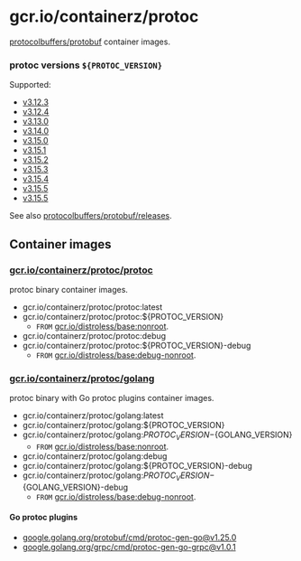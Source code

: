 # gcr.io/containerz/protoc

[protocolbuffers/protobuf][protocolbuffers/protobuf] container images.

### protoc versions `${PROTOC_VERSION}`

Supported:

- [v3.12.3](https://github.com/protocolbuffers/protobuf/releases/v3.12.3)
- [v3.12.4](https://github.com/protocolbuffers/protobuf/releases/v3.12.4)
- [v3.13.0](https://github.com/protocolbuffers/protobuf/releases/v3.13.0)
- [v3.14.0](https://github.com/protocolbuffers/protobuf/releases/v3.14.0)
- [v3.15.0](https://github.com/protocolbuffers/protobuf/releases/v3.15.0)
- [v3.15.1](https://github.com/protocolbuffers/protobuf/releases/v3.15.1)
- [v3.15.2](https://github.com/protocolbuffers/protobuf/releases/v3.15.2)
- [v3.15.3](https://github.com/protocolbuffers/protobuf/releases/v3.15.3)
- [v3.15.4](https://github.com/protocolbuffers/protobuf/releases/v3.15.4)
- [v3.15.5](https://github.com/protocolbuffers/protobuf/releases/v3.15.5)
- [v3.15.5](https://github.com/protocolbuffers/protobuf/releases/v3.15.6)

See also [protocolbuffers/protobuf/releases][protocolbuffers/protobuf/releases].

## Container images

### [gcr.io/containerz/protoc/protoc][gcr.io/containerz/protoc/protoc]

protoc binary container images.

- gcr.io/containerz/protoc/protoc:latest
- gcr.io/containerz/protoc/protoc:${PROTOC_VERSION}
    - `FROM` [gcr.io/distroless/base:nonroot][gcr.io/distroless/base:nonroot].
- gcr.io/containerz/protoc/protoc:debug
- gcr.io/containerz/protoc/protoc:${PROTOC_VERSION}-debug
    - `FROM` [gcr.io/distroless/base:debug-nonroot][gcr.io/distroless/base:nonroot].

### [gcr.io/containerz/protoc/golang][gcr.io/containerz/protoc/golang]

protoc binary with Go protoc plugins container images.

- gcr.io/containerz/protoc/golang:latest
- gcr.io/containerz/protoc/golang:${PROTOC_VERSION}
- gcr.io/containerz/protoc/golang:${PROTOC_VERSION}-${GOLANG_VERSION}
    - `FROM` [gcr.io/distroless/base:nonroot][gcr.io/distroless/base:nonroot].
- gcr.io/containerz/protoc/golang:debug
- gcr.io/containerz/protoc/golang:${PROTOC_VERSION}-debug
- gcr.io/containerz/protoc/golang:${PROTOC_VERSION}-${GOLANG_VERSION}-debug
    - `FROM` [gcr.io/distroless/base:debug-nonroot][gcr.io/distroless/base:nonroot].

#### Go protoc plugins

- [google.golang.org/protobuf/cmd/protoc-gen-go@v1.25.0](https://github.com/protocolbuffers/protobuf-go/tree/v1.25.0)
- [google.golang.org/grpc/cmd/protoc-gen-go-grpc@v1.0.1](https://github.com/grpc/grpc-go/tree/cmd/protoc-gen-go-grpc/v1.0.1/cmd/protoc-gen-go-grpc)


<!-- links -->
[gcr.io/containerz/protoc/protoc]: https://console.cloud.google.com/gcr/images/containerz/GLOBAL/protoc/protoc
[gcr.io/containerz/protoc/golang]: https://console.cloud.google.com/gcr/images/containerz/GLOBAL/protoc/golang
[protocolbuffers/protobuf]: https://github.com/protocolbuffers/protobuf
[protocolbuffers/protobuf/releases]: https://github.com/protocolbuffers/protobuf/releases
[gcr.io/distroless/base:nonroot]: https://github.com/GoogleContainerTools/distroless/tree/master/base
